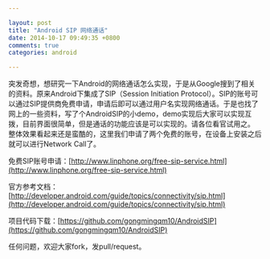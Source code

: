 ```yaml
---

layout: post
title: "Android SIP 网络通话"
date: 2014-10-17 09:49:35 +0800
comments: true
categories: android

---
```


突发奇想，想研究一下Android的网络通话怎么实现，于是从Google搜到了相关的资料。原来Android下集成了SIP（Session Initiation Protocol）。SIP的账号可以通过SIP提供商免费申请，申请后即可以通过用户名实现网络通话。于是也找了网上的一些资料，写了个AndroidSIP的小demo，demo实现后大家可以实现互拨，目前界面很简单，但是通话的功能应该是可以实现的。请各位看官试用之。  
整体效果看起来还是蛮酷的，这里我们申请了两个免费的账号，在设备上安装之后就可以进行Network Call了。


免费SIP账号申请：[http://www.linphone.org/free-sip-service.html](http://www.linphone.org/free-sip-service.html)

官方参考文档：[http://developer.android.com/guide/topics/connectivity/sip.html](http://developer.android.com/guide/topics/connectivity/sip.html)  

项目代码下载：[https://github.com/gongmingqm10/AndroidSIP](https://github.com/gongmingqm10/AndroidSIP)  

任何问题，欢迎大家fork，发pull/request。
